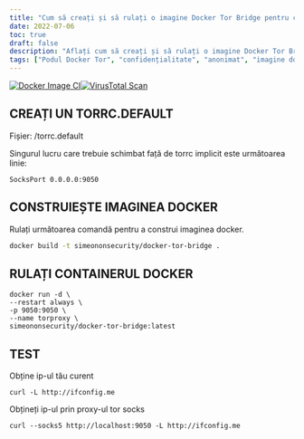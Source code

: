 ```yaml
---
title: "Cum să creați și să rulați o imagine Docker Tor Bridge pentru confidențialitate și anonimat sporite"
date: 2022-07-06
toc: true
draft: false
description: "Aflați cum să creați și să rulați o imagine Docker Tor Bridge pentru a vă îmbunătăți confidențialitatea și anonimatul online."
tags: ["Podul Docker Tor", "confidențialitate", "anonimat", "imagine docker", "torrc.default", "docker build", "container docker", "IP curent", "tor socks proxy", "securitate online", "confidențialitate sporită", "rețea", "dockerizare", "containerizare", "Tutorial Docker", "Adresa IP", "confidențialitatea rețelei", "server proxy", "anonimatul rețelei", "Rețele Docker", "Rețeaua Tor", "securitate cibernetică", "confidențialitatea pe internet", "navigare anonimă", "Dockerfile", "securitate web", "protecția rețelei", "apărare cibernetică", "Implementarea Docker", "confidențialitatea datelor"]
---
```


[![Docker Image CI](https://github.com/simeononsecurity/docker-tor-bridge/actions/workflows/docker-image.yml/badge.svg)](https://github.com/simeononsecurity/docker-tor-bridge/actions/workflows/docker-image.yml)[![VirusTotal Scan](https://github.com/simeononsecurity/docker-tor-bridge/actions/workflows/virustotal.yml/badge.svg)](https://github.com/simeononsecurity/docker-tor-bridge/actions/workflows/virustotal.yml)

## CREAȚI UN TORRC.DEFAULT
Fișier: /torrc.default

Singurul lucru care trebuie schimbat față de torrc implicit este următoarea linie:

```SocksPort 0.0.0.0:9050```

## CONSTRUIEȘTE IMAGINEA DOCKER
Rulați următoarea comandă pentru a construi imaginea docker.

```bash
docker build -t simeononsecurity/docker-tor-bridge .
```

 
## RULAȚI CONTAINERUL DOCKER
```docker
docker run -d \
--restart always \
-p 9050:9050 \
--name torproxy \
simeononsecurity/docker-tor-bridge:latest
``` 

## TEST
Obține ip-ul tău curent

```curl -L http://ifconfig.me```

Obțineți ip-ul prin proxy-ul tor socks

```curl --socks5 http://localhost:9050 -L http://ifconfig.me```
 
